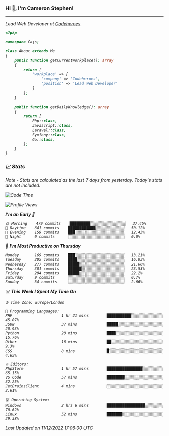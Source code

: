 ### Hi 👋, I'm Cameron Stephen!
<hr>
<p><em>Lead Web Developer at <a href="https://codeheroes.co.uk">Codeheroes</a></p>


```php
<?php

namespace Cajs;

class About extends Me
{
    public function getCurrentWorkplace(): array
    {
        return [
            'workplace' => [
                'company' => 'Codeheroes',
                'position' => 'Lead Web Developer'
            ]
        ];
    }

    public function getDailyKnowledge(): array
    {
        return [
            Php::class,
            Javascript::class,
            Laravel::class,
            Symfony::class,
            Go::class,
        ];
    }
}
```

### 📈 Stats
<p><em>Note - Stats are calculated as the last 7 days from yesterday. Today's stats are not included.</em></p>


<!--START_SECTION:waka-->
![Code Time](http://img.shields.io/badge/Code%20Time-3%2C231%20hrs%2024%20mins-blue)

![Profile Views](http://img.shields.io/badge/Profile%20Views-2-blue)

**I'm an Early 🐤** 

```text
🌞 Morning    479 commits    █████████░░░░░░░░░░░░░░░░   37.45% 
🌆 Daytime    641 commits    ████████████░░░░░░░░░░░░░   50.12% 
🌃 Evening    159 commits    ███░░░░░░░░░░░░░░░░░░░░░░   12.43% 
🌙 Night      0 commits      ░░░░░░░░░░░░░░░░░░░░░░░░░   0.0%

```
📅 **I'm Most Productive on Thursday** 

```text
Monday       169 commits    ███░░░░░░░░░░░░░░░░░░░░░░   13.21% 
Tuesday      205 commits    ████░░░░░░░░░░░░░░░░░░░░░   16.03% 
Wednesday    277 commits    █████░░░░░░░░░░░░░░░░░░░░   21.66% 
Thursday     301 commits    ██████░░░░░░░░░░░░░░░░░░░   23.53% 
Friday       284 commits    █████░░░░░░░░░░░░░░░░░░░░   22.2% 
Saturday     9 commits      ░░░░░░░░░░░░░░░░░░░░░░░░░   0.7% 
Sunday       34 commits     ░░░░░░░░░░░░░░░░░░░░░░░░░   2.66%

```


📊 **This Week I Spent My Time On** 

```text
⌚︎ Time Zone: Europe/London

💬 Programming Languages: 
PHP                      1 hr 21 mins        ███████████░░░░░░░░░░░░░░   45.07% 
JSON                     37 mins             █████░░░░░░░░░░░░░░░░░░░░   20.93% 
Python                   28 mins             ████░░░░░░░░░░░░░░░░░░░░░   15.76% 
Other                    16 mins             ██░░░░░░░░░░░░░░░░░░░░░░░   9.3% 
CSS                      8 mins              █░░░░░░░░░░░░░░░░░░░░░░░░   4.65%

🔥 Editors: 
PhpStorm                 1 hr 57 mins        ████████████████░░░░░░░░░   65.15% 
VS Code                  57 mins             ████████░░░░░░░░░░░░░░░░░   32.25% 
JetBrainsClient          4 mins              ░░░░░░░░░░░░░░░░░░░░░░░░░   2.61%

💻 Operating System: 
Windows                  2 hrs 6 mins        █████████████████░░░░░░░░   70.62% 
Linux                    52 mins             ███████░░░░░░░░░░░░░░░░░░   29.38%

```


 Last Updated on 11/12/2022 17:06:00 UTC
<!--END_SECTION:waka-->
